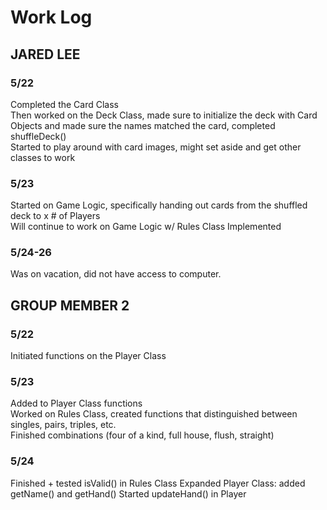 # Work Log

## JARED LEE

### 5/22

Completed the Card Class  
Then worked on the Deck Class, made sure to initialize the deck with Card Objects and made sure the names matched the card, completed shuffleDeck()  
Started to play around with card images, might set aside and get other classes to work

### 5/23

Started on Game Logic, specifically handing out cards from the shuffled deck to x # of Players  
Will continue to work on Game Logic w/ Rules Class Implemented


### 5/24-26

Was on vacation, did not have access to computer.

## GROUP MEMBER 2

### 5/22

Initiated functions on the Player Class

### 5/23

Added to Player Class functions  
Worked on Rules Class, created functions that distinguished between singles, pairs, triples, etc.  
Finished combinations (four of a kind, full house, flush, straight)

### 5/24

Finished + tested isValid() in Rules Class
Expanded Player Class: added getName() and getHand()
Started updateHand() in Player
